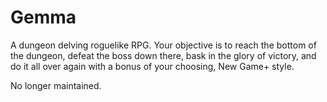 # Gemma
A dungeon delving roguelike RPG. Your objective is to reach the bottom of the dungeon, defeat the boss down there, bask in the glory of victory, and do it all over again with a bonus of your choosing, New Game+ style.

No longer maintained.
